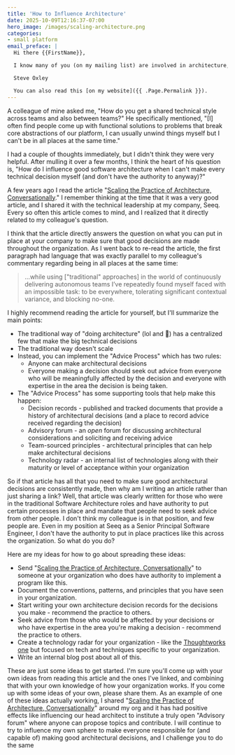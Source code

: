 ```yaml
---
title: 'How to Influence Architecture'
date: 2025-10-09T12:16:37-07:00
hero_image: /images/scaling-architecture.png
categories:
- small platform
email_preface: |
  Hi there {{FirstName}},

  I know many of you (on my mailing list) are involved in architecture, but you may not be. I encourage you to give this a read either way, since I think there are some general principles that apply to decision-making in general. It's not exclusive to architecture. I hope you find it helpful.

  Steve Oxley

  You can also read this [on my website]({{ .Page.Permalink }}).
---
```


A colleague of mine asked me, "How do you get a shared technical style across teams and also between teams?" He specifically mentioned, "[I] often find people come up with functional solutions to problems that break core abstractions of our platform, I can usually unwind things myself but I can't be in all places at the same time."

I had a couple of thoughts immediately, but I didn't think they were very helpful. After mulling it over a few months, I think the heart of his question is, "How do I influence good software architecture when I can't make every technical decision myself (and don't have the authority to anyway)?"

A few years ago I read the article "[Scaling the Practice of Architecture, Conversationally](https://martinfowler.com/articles/scaling-architecture-conversationally.html)." I remember thinking at the time that it was a very good article, and I shared it with the technical leadership at my company, Seeq. Every so often this article comes to mind, and I realized that it directly related to my colleague's question.

I think that the article directly answers the question on what you can put in place at your company to make sure that good decisions are made throughout the organization.
As I went back to re-read the article, the first paragraph had language that was exactly parallel to my colleague's commentary regarding being in all places at the same time:

> ...while using ["traditional" approaches] in the world of continuously delivering autonomous teams I’ve repeatedly found myself faced with an impossible task: to be everywhere, tolerating significant contextual variance, and blocking no-one.

I highly recommend reading the article for yourself, but I'll summarize the main points:
- The traditional way of "doing architecture" (lol and 🤢) has a centralized few that make the big technical decisions
- The traditional way doesn't scale
- Instead, you can implement the "Advice Process" which has two rules:
    - Anyone can make architectural decisions
    - Everyone making a decision should seek out advice from everyone who will be meaningfully affected by the decision and everyone with expertise in the area the decision is being taken.
- The "Advice Process" has some supporting tools that help make this happen:
    - Decision records - published and tracked documents that provide a history of architectural decisions (and a place to record advice received regarding the decision)
    - Advisory forum - an *open* forum for discussing architectural considerations and soliciting and receiving advice
    - Team-sourced principles - architectural principles that can help make architectural decisions
    - Technology radar - an internal list of technologies along with their maturity or level of acceptance within your organization

So if that article has all that you need to make sure good architectural decisions are consistently made, then why am I writing an article rather than just sharing a link? Well, that article was clearly written for those who were in the traditional Software Architecture roles and have authority to put certain processes in place and mandate that people need to seek advice from other people. I don't think my colleague is in that position, and few people are. Even in my position at Seeq as a Senior Principal Software Engineer, I don't have the authority to put in place practices like this across the organization. So what do you do?

Here are my ideas for how to go about spreading these ideas:
- Send "[Scaling the Practice of Architecture, Conversationally](https://martinfowler.com/articles/scaling-architecture-conversationally.html)" to someone at your organization who does have authority to implement a program like this.
- Document the conventions, patterns, and principles that you have seen in your organization.
- Start writing your own architecture decision records for the decisions you make - recommend the practice to others.
- Seek advice from those who would be affected by your decisions or who have expertise in the area you're making a decision - recommend the practice to others.
- Create a technology radar for your organization - like the [Thoughtworks one](https://www.thoughtworks.com/radar) but focused on tech and techniques specific to your organization.
- Write an internal blog post about all of this.

These are just some ideas to get started. I'm sure you'll come up with your own ideas from reading this article and the ones I've linked, and combining that with your own knowledge of how your organization works. If you come up with some ideas of your own, please share them. As an example of one of these ideas actually working, I shared "[Scaling the Practice of Architecture, Conversationally](https://martinfowler.com/articles/scaling-architecture-conversationally.html)" around my org and it has had positive effects like influencing our head architect to institute a truly open "Advisory forum" where anyone can propose topics and contribute. I will continue to try to influence my own sphere to make everyone responsible for (and capable of) making good architectural decisions, and I challenge you to do the same
